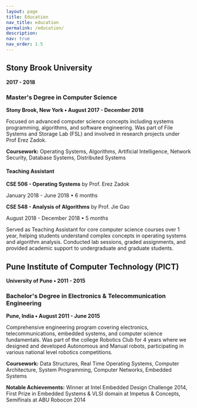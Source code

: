 ```yaml
---
layout: page
title: Education
nav_title: education
permalink: /education/
description:
nav: true
nav_order: 1.5
---
```


<div class="education">

<div class="education-section">
<h2>Stony Brook University</h2>
<p class="institution-duration"><strong>2017 - 2018</strong></p>

<div class="degree">
<h3>Master's Degree in Computer Science</h3>
<p class="degree-location"><strong>Stony Brook, New York • August 2017 - December 2018</strong></p>
<p>Focused on advanced computer science concepts including systems programming, algorithms, and software engineering. Was part of File Systems and Storage Lab (FSL) and involved in research projects under Prof Erez Zadok.</p>
<p><strong>Coursework:</strong> Operating Systems, Algorithms, Artificial Intelligence, Network Security, Database Systems, Distributed Systems</p>

<h4>Teaching Assistant</h4>
<div class="ta-position">
<p><strong>CSE 506 - Operating Systems</strong> by Prof. Erez Zadok</p>
<p class="ta-duration">January 2018 - June 2018 • 6 months</p>
</div>
<div class="ta-position">
<p><strong>CSE 548 - Analysis of Algorithms</strong> by Prof. Jie Gao</p>
<p class="ta-duration">August 2018 - December 2018 • 5 months</p>
</div>
<p class="ta-details">Served as Teaching Assistant for core computer science courses over 1 year, helping students understand complex concepts in operating systems and algorithm analysis. Conducted lab sessions, graded assignments, and provided academic support to undergraduate and graduate students.</p>
</div>
</div>

<div class="education-section">
<h2>Pune Institute of Computer Technology (PICT)</h2>
<p class="institution-duration"><strong>University of Pune • 2011 - 2015</strong></p>

<div class="degree">
<h3>Bachelor's Degree in Electronics & Telecommunication Engineering</h3>
<p class="degree-location"><strong>Pune, India • August 2011 - June 2015</strong></p>
<p>Comprehensive engineering program covering electronics, telecommunications, embedded systems, and computer science fundamentals. Was part of the college Robotics Club for 4 years where we designed and developed Autonomous and Manual robots, participating in various national level robotics competitions.</p>
<p><strong>Coursework:</strong> Data Structures, Real Time Operating Systems, Computer Architecture, System Programming, Computer Networks, Embedded Systems</p>
<p><strong>Notable Achievements:</strong> Winner at Intel Embedded Design Challenge 2014, First Prize in Embedded Systems & VLSI domain at Impetus & Concepts, Semifinals at ABU Robocon 2014</p>
</div>
</div>

</div>
